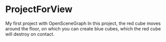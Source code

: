 # ProjectForView
My first project with OpenSceneGraph
In this project, the red cube moves around the floor, on which you can create blue cubes, which the red cube will destroy on contact.
